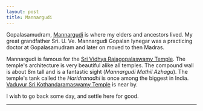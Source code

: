 ```yaml
---
layout: post
title: Mannargudi
---
```


Gopalasamudram, [Mannargudi](http://en.wikipedia.org/wiki/Mannargudi) is where my elders and ancestors lived. My great grandfather Sri. U. Ve. Mannargudi Gopalan Iynegar was a practicing doctor at Gopalasamudram and later on moved to then Madras.

Mannargudi is famous for the [Sri Vidhya Rajagopalaswamy Temple](http://en.wikipedia.org/wiki/Rajagopalaswamy_Temple,_Mannargudi). The temple's architecture is very beautiful alike all temples. The compound wall is about 8m tall and is a fantastic sight (*Mannargudi Mathil Azhagu*). The temple's tank called the *Haridranadhi* is once among the biggest in India. [Vaduvur Sri Kothandaramaswamy Temple](https://sites.google.com/site/vaduvur/) is near by. 


I wish to go back some day, and settle here for good. 

<hr/>
